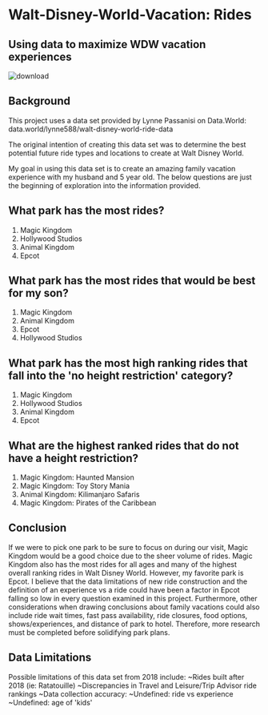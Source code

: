 # **Walt-Disney-World-Vacation: Rides**
## Using data to maximize WDW vacation experiences

![download](https://user-images.githubusercontent.com/105945908/192340528-b1811fd2-fb81-4061-b3a3-654e4f318c2d.jpg)

## Background

This project uses a data set provided by Lynne Passanisi on Data.World:
data.world/lynne588/walt-disney-world-ride-data

The original intention of creating this data set was to determine the best potential future ride types and locations to create at Walt Disney World.

My goal in using this data set is to create an amazing family vacation experience with my husband and 5 year old.  The below questions are just the beginning of exploration into the information provided.

## What park has the most rides?
1) Magic Kingdom
2) Hollywood Studios
3) Animal Kingdom
4) Epcot

## What park has the most rides that would be best for my son?
1) Magic Kingdom
2) Animal Kingdom
4) Epcot
5) Hollywood Studios

## What park has the most high ranking rides that fall into the 'no height restriction' category?
1) Magic Kingdom
2) Hollywood Studios
3) Animal Kingdom
4) Epcot

## What are the highest ranked rides that do not have a height restriction?
1) Magic Kingdom:  Haunted Mansion
2) Magic Kingdom: Toy Story Mania
3) Animal Kingdom: Kilimanjaro Safaris
4) Magic Kingdom: Pirates of the Caribbean

## Conclusion
If we were to pick one park to be sure to focus on during our visit, Magic Kingdom would be a good choice due to the sheer volume of rides.  Magic Kingdom also has the most rides for all ages and many of the highest overall ranking rides in Walt Disney World.  However, my favorite park is Epcot.  I believe that the data limitations of new ride construction and the definition of an experience vs a ride could have been a factor in Epcot falling so low in every question examined in this project.  Furthermore, other considerations when drawing conclusions about family vacations could also include ride wait times, fast pass availability, ride closures, food options, shows/experiences, and distance of park to hotel.  Therefore, more research must be completed before solidifying park plans.    

## Data Limitations
Possible limitations of this data set from 2018 include:
  ~Rides built after 2018 (ie: Ratatouille)
  ~Discrepancies in Travel and Leisure/Trip Advisor ride rankings
  ~Data collection accuracy:  ~Undefined: ride vs experience ~Undefined: age of 'kids' 
    
  
 
  
